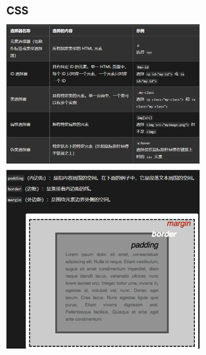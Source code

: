 # CSS

![image-20240115093117867](image-20240115093117867.png)

![image-20240115092850409](image-20240115092850409.png)